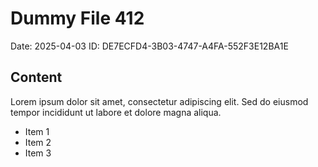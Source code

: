 # Dummy File 412

Date: 2025-04-03
ID: DE7ECFD4-3B03-4747-A4FA-552F3E12BA1E

## Content

Lorem ipsum dolor sit amet, consectetur adipiscing elit.
Sed do eiusmod tempor incididunt ut labore et dolore magna aliqua.

* Item 1
* Item 2
* Item 3
